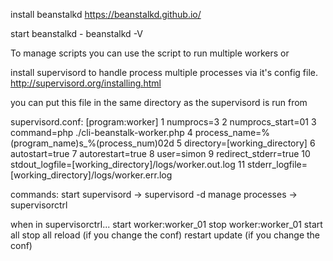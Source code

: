 install beanstalkd
https://beanstalkd.github.io/

start beanstalkd - beanstalkd -V

To manage scripts you can use the script to run multiple workers or 

install supervisord to handle process multiple processes via it's config file.
http://supervisord.org/installing.html

you can put this file in the same directory as the supervisord is run from

supervisord.conf:
[program:worker]
   1 numprocs=3
   2 numprocs_start=01
   3 command=php ./cli-beanstalk-worker.php
   4 process_name=%(program_name)s_%(process_num)02d
   5 directory=[working_directory]
   6 autostart=true
   7 autorestart=true
   8 user=simon
   9 redirect_stderr=true
  10 stdout_logfile=[working_directory]/logs/worker.out.log
  11 stderr_logfile=[working_directory]/logs/worker.err.log

commands:
start supervisord -> supervisord -d
manage processes -> supervisorctrl

when in supervisorctrl...
start worker:worker_01
stop worker:worker_01
start all
stop all
reload (if you change the conf)
restart
update (if you change the conf)